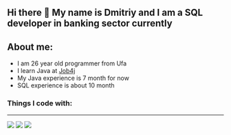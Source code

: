## Hi there 👋 My name is Dmitriy and I am a SQL developer in banking sector currently

About me:
---
- I am 26 year old programmer from Ufa
- I learn Java at [Job4j](https://job4j.ru/)
- My Java experience is 7 month for now
- SQL experience is about 10 month

 ### Things I code with:
 ---
![](https://sun9-26.userapi.com/impg/wA0HccoQAIfs9tzC2EkIklVaF74sZlvm0HfKtQ/4VYs5aA-uTA.jpg?size=132x28&quality=95&sign=3b0c11602f82cc29f22444c9cba26111&type=album)
![](https://camo.githubusercontent.com/897e4b8112a2fe5e9e9a886b11e09ea6a1897bc4a2fa38c8220b870d45a95f0f/68747470733a2f2f696d672e736869656c64732e696f2f62616467652f506f737467726553514c2d3431363945313f7374796c653d666f722d7468652d6261646765266c6f676f3d506f737467726553514c266c6f676f436f6c6f723d464646464646)
![](https://camo.githubusercontent.com/bea90da226e09b503e6c8fde824f4816b98dcf30cd31e803006bf6335af06890/68747470733a2f2f696d672e736869656c64732e696f2f62616467652f6a6176612d2532334544384230302e7376673f7374796c653d666f722d7468652d6261646765266c6f676f3d6f70656e6a646b266c6f676f436f6c6f723d7768697465)
<!--

- 🔭 I’m currently working on ...
- 🌱 I’m currently learning ...
- 👯 I’m looking to collaborate on ...
- 🤔 I’m looking for help with ...
- 💬 Ask me about ...
- 📫 How to reach me: ...
- 😄 Pronouns: ...
- ⚡ Fun fact: ...
-->
